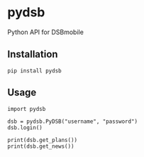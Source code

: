 # pydsb
Python API for DSBmobile

## Installation

    pip install pydsb

## Usage

    import pydsb
    
    dsb = pydsb.PyDSB("username", "password")
    dsb.login()
    
    print(dsb.get_plans())
    print(dsb.get_news())
